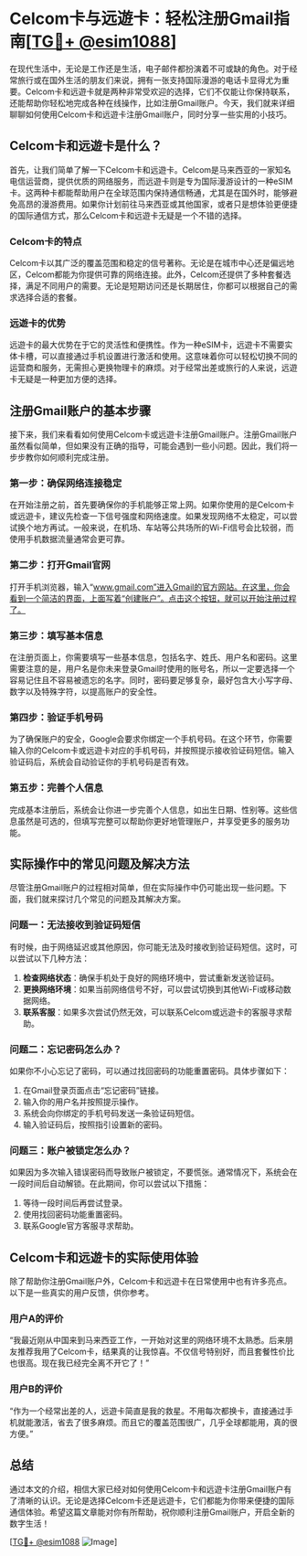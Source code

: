 # Celcom卡与远遊卡：轻松注册Gmail指南[[TG💪+ @esim1088](https://t.me/s/esim1088)]

在现代生活中，无论是工作还是生活，电子邮件都扮演着不可或缺的角色。对于经常旅行或在国外生活的朋友们来说，拥有一张支持国际漫游的电话卡显得尤为重要。Celcom卡和远遊卡就是两种非常受欢迎的选择，它们不仅能让你保持联系，还能帮助你轻松地完成各种在线操作，比如注册Gmail账户。今天，我们就来详细聊聊如何使用Celcom卡和远遊卡注册Gmail账户，同时分享一些实用的小技巧。

## Celcom卡和远遊卡是什么？

首先，让我们简单了解一下Celcom卡和远遊卡。Celcom是马来西亚的一家知名电信运营商，提供优质的网络服务，而远遊卡则是专为国际漫游设计的一种eSIM卡。这两种卡都能帮助用户在全球范围内保持通信畅通，尤其是在国外时，能够避免高昂的漫游费用。如果你计划前往马来西亚或其他国家，或者只是想体验更便捷的国际通信方式，那么Celcom卡和远遊卡无疑是一个不错的选择。

### Celcom卡的特点

Celcom卡以其广泛的覆盖范围和稳定的信号著称。无论是在城市中心还是偏远地区，Celcom都能为你提供可靠的网络连接。此外，Celcom还提供了多种套餐选择，满足不同用户的需要。无论是短期访问还是长期居住，你都可以根据自己的需求选择合适的套餐。

### 远遊卡的优势

远遊卡的最大优势在于它的灵活性和便携性。作为一种eSIM卡，远遊卡不需要实体卡槽，可以直接通过手机设置进行激活和使用。这意味着你可以轻松切换不同的运营商和服务，无需担心更换物理卡的麻烦。对于经常出差或旅行的人来说，远遊卡无疑是一种更加方便的选择。

## 注册Gmail账户的基本步骤

接下来，我们来看看如何使用Celcom卡或远遊卡注册Gmail账户。注册Gmail账户虽然看似简单，但如果没有正确的指导，可能会遇到一些小问题。因此，我们将一步步教你如何顺利完成注册。

### 第一步：确保网络连接稳定

在开始注册之前，首先要确保你的手机能够正常上网。如果你使用的是Celcom卡或远遊卡，建议先检查一下信号强度和网络速度。如果发现网络不太稳定，可以尝试换个地方再试。一般来说，在机场、车站等公共场所的Wi-Fi信号会比较弱，而使用手机数据流量通常会更可靠。

### 第二步：打开Gmail官网

打开手机浏览器，输入“www.gmail.com”进入Gmail的官方网站。在这里，你会看到一个简洁的界面，上面写着“创建账户”。点击这个按钮，就可以开始注册过程了。

### 第三步：填写基本信息

在注册页面上，你需要填写一些基本信息，包括名字、姓氏、用户名和密码。这里需要注意的是，用户名是你未来登录Gmail时使用的账号名，所以一定要选择一个容易记住且不容易被遗忘的名字。同时，密码要足够复杂，最好包含大小写字母、数字以及特殊字符，以提高账户的安全性。

### 第四步：验证手机号码

为了确保账户的安全，Google会要求你绑定一个手机号码。在这个环节，你需要输入你的Celcom卡或远遊卡对应的手机号码，并按照提示接收验证码短信。输入验证码后，系统会自动验证你的手机号码是否有效。

### 第五步：完善个人信息

完成基本注册后，系统会让你进一步完善个人信息，如出生日期、性别等。这些信息虽然是可选的，但填写完整可以帮助你更好地管理账户，并享受更多的服务功能。

## 实际操作中的常见问题及解决方法

尽管注册Gmail账户的过程相对简单，但在实际操作中仍可能出现一些问题。下面，我们就来探讨几个常见的问题及其解决方案。

### 问题一：无法接收到验证码短信

有时候，由于网络延迟或其他原因，你可能无法及时接收到验证码短信。这时，可以尝试以下几种方法：

1. **检查网络状态**：确保手机处于良好的网络环境中，尝试重新发送验证码。
2. **更换网络环境**：如果当前网络信号不好，可以尝试切换到其他Wi-Fi或移动数据网络。
3. **联系客服**：如果多次尝试仍然无效，可以联系Celcom或远遊卡的客服寻求帮助。

### 问题二：忘记密码怎么办？

如果你不小心忘记了密码，可以通过找回密码的功能重置密码。具体步骤如下：

1. 在Gmail登录页面点击“忘记密码”链接。
2. 输入你的用户名并按照提示操作。
3. 系统会向你绑定的手机号码发送一条验证码短信。
4. 输入验证码后，按照指引设置新的密码。

### 问题三：账户被锁定怎么办？

如果因为多次输入错误密码而导致账户被锁定，不要慌张。通常情况下，系统会在一段时间后自动解锁。在此期间，你可以尝试以下措施：

1. 等待一段时间后再尝试登录。
2. 使用找回密码功能重置密码。
3. 联系Google官方客服寻求帮助。

## Celcom卡和远遊卡的实际使用体验

除了帮助你注册Gmail账户外，Celcom卡和远遊卡在日常使用中也有许多亮点。以下是一些真实的用户反馈，供你参考。

### 用户A的评价

“我最近刚从中国来到马来西亚工作，一开始对这里的网络环境不太熟悉。后来朋友推荐我用了Celcom卡，结果真的让我惊喜。不仅信号特别好，而且套餐性价比也很高。现在我已经完全离不开它了！”

### 用户B的评价

“作为一个经常出差的人，远遊卡简直是我的救星。不用每次都换卡，直接通过手机就能激活，省去了很多麻烦。而且它的覆盖范围很广，几乎全球都能用，真的很方便。”

## 总结

通过本文的介绍，相信大家已经对如何使用Celcom卡和远遊卡注册Gmail账户有了清晰的认识。无论是选择Celcom卡还是远遊卡，它们都能为你带来便捷的国际通信体验。希望这篇文章能对你有所帮助，祝你顺利注册Gmail账户，开启全新的数字生活！

[[TG💪+ @esim1088](https://t.me/s/esim1088) ![Image](https://i.postimg.cc/4NQfJmqS/Snipaste-2025-05-13-00-14-12.png)]